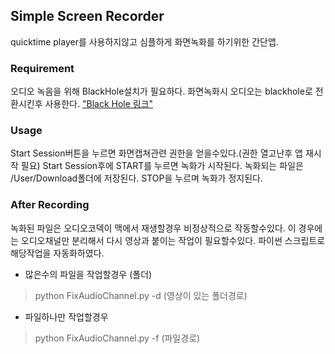 ## Simple Screen Recorder

quicktime player를 사용하지않고 심플하게 화면녹화를 하기위한 간단앱.


### Requirement 
오디오 녹음을 위해 BlackHole설치가 필요하다. 화면녹화시 오디오는 blackhole로 전환시킨후 사용한다.
["Black Hole 링크"](https://existential.audio/blackhole/)


### Usage
Start Session버튼을 누르면 화면캡쳐관련 권한을 얻을수있다.(권한 열고난후 앱 재시작 필요) 
Start Session후에 START를 누르면 녹화가 시작된다.
녹화되는 파일은 /User/Download폴더에 저장된다. 
STOP을 누르며 녹화가 정지된다. 

### After Recording
녹화된 파일은 오디오코덱이 맥에서 재생할경우 비정상적으로 작동할수있다.
이 경우에는 오디오채널만 분리해서 다시 영상과 붙이는 작업이 필요할수있다.
파이썬 스크립트로 해당작업을 자동화하였다. 

- 많은수의 파일을 작업할경우 (폴더)
> python FixAudioChannel.py -d (영상이 있는 폴더경로)

- 파일하나만 작업할경우
> python FixAudioChannel.py -f (파일경로)
